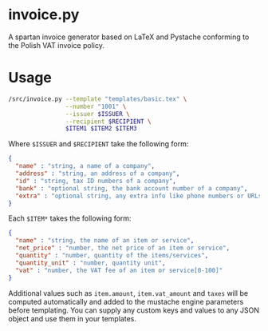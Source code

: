 # invoice.py
A spartan invoice generator based on LaTeX and Pystache conforming to the Polish VAT invoice policy.

# Usage

```bash
/src/invoice.py --template "templates/basic.tex" \
                --number "1001" \
                --issuer $ISSUER \
                --recipient $RECIPIENT \
                $ITEM1 $ITEM2 $ITEM3
```

Where `$ISSUER` and `$RECIPIENT` take the following form:

```json
{
  "name" : "string, a name of a company",
  "address" : "string, an address of a company",
  "id" : "string, tax ID numbers of a company",
  "bank" : "optional string, the bank account number of a company",
  "extra" : "optional string, any extra info like phone numbers or URLs"
}
```

Each `$ITEM*` takes the following form:

```json
{
  "name" : "string, the name of an item or service",
  "net_price" : "number, the net price of an item or service",
  "quantity" : "number, quantity of the items/services",
  "quantity_unit" : "number, quantity unit",
  "vat" : "number, the VAT fee of an item or service[0-100]"
}
```

Additional values such as `item.amount`, `item.vat_amount` and `taxes` will be computed automatically and added to the mustache engine parameters before templating. You can supply any custom keys and values to any JSON object and use them in your templates.

